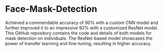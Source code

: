 # Face-Mask-Detection

Achieved a commendable accuracy of 90% with a custom CNN model and further improved it to an impressive 92% with a customized ResNet model. This GitHub repository contains the code and details of both models for mask detection on individuals. The ResNet-based model showcases the power of transfer learning and fine-tuning, resulting in higher accuracy.
